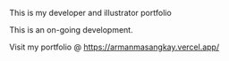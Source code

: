 This is my developer and illustrator portfolio

This is an on-going development.

Visit my portfolio @ https://armanmasangkay.vercel.app/
